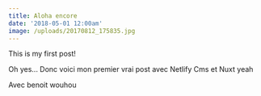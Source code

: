 ```yaml
---
title: Aloha encore
date: '2018-05-01 12:00am'
image: /uploads/20170812_175835.jpg
---
```

This is my first post!

Oh yes... Donc voici mon premier vrai post avec Netlify Cms et Nuxt yeah



Avec benoit wouhou
